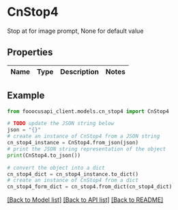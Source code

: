 # CnStop4

Stop at for image prompt, None for default value

## Properties

Name | Type | Description | Notes
------------ | ------------- | ------------- | -------------

## Example

```python
from fooocusapi_client.models.cn_stop4 import CnStop4

# TODO update the JSON string below
json = "{}"
# create an instance of CnStop4 from a JSON string
cn_stop4_instance = CnStop4.from_json(json)
# print the JSON string representation of the object
print(CnStop4.to_json())

# convert the object into a dict
cn_stop4_dict = cn_stop4_instance.to_dict()
# create an instance of CnStop4 from a dict
cn_stop4_form_dict = cn_stop4.from_dict(cn_stop4_dict)
```
[[Back to Model list]](../README.md#documentation-for-models) [[Back to API list]](../README.md#documentation-for-api-endpoints) [[Back to README]](../README.md)


